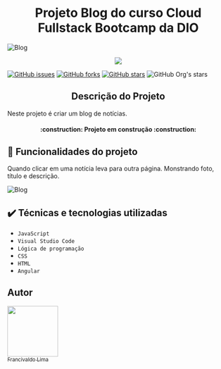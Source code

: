 
<h1 align="center"> Projeto Blog do curso Cloud Fullstack Bootcamp da DIO </h1>

![Blog](https://user-images.githubusercontent.com/54116971/202779980-2a583445-1806-4f64-b9b4-21ccdac8c81d.png)

<p align="center">
   <img src="http://img.shields.io/static/v1?label=STATUS&message=EM%20DESENVOLVIMENTO&color=GREEN&style=for-the-badge"/>
</p>

[![GitHub issues](https://img.shields.io/github/issues/francivaldolima/cloud-parking)](https://github.com/francivaldolima/cloud-parking/issues)
[![GitHub forks](https://img.shields.io/github/forks/francivaldolima/cloud-parking)](https://github.com/francivaldolima/cloud-parking/network)
[![GitHub stars](https://img.shields.io/github/stars/francivaldolima/cloud-parking)](https://github.com/francivaldolima/cloud-parking/stargazers)
![GitHub Org's stars](https://img.shields.io/github/stars/francivaldolima?style=social)

<h2 align="center">Descrição do Projeto</h2>
Neste projeto é criar um blog de notícias.

 <h4 align="center"> 
     :construction:  Projeto em construção :construction:
</h4>

## :hammer:  Funcionalidades do projeto
Quando clicar em uma notícia leva para outra página. Monstrando foto, título e descrição.

![Blog](https://user-images.githubusercontent.com/54116971/202781953-663f753f-a97e-488a-8bbb-14d04a872472.gif)



## ✔️ Técnicas e tecnologias utilizadas
- ``JavaScript``
- ``Visual Studio Code``
- ``Lógica de programação``
- ``CSS``
- ``HTML``
- ``Angular``


## Autor
[<img src="https://avatars.githubusercontent.com/u/54116971?v=4" width=115><br><sub>Francivaldo Lima</sub>](https://github.com/francivaldolima)




